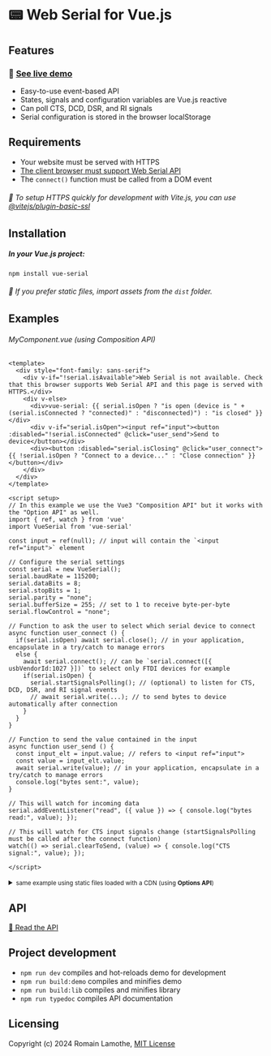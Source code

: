 # 📟 Web Serial for Vue.js

## Features
### :rocket: [See live demo](https://motla.github.io/vue-serial/)
- Easy-to-use event-based API
- States, signals and configuration variables are Vue.js reactive
- Can poll CTS, DCD, DSR, and RI signals
- Serial configuration is stored in the browser localStorage

## Requirements
- Your website must be served with HTTPS
- [The client browser must support Web Serial API](https://caniuse.com/web-serial)
- The `connect()` function must be called from a DOM event

###### :speech_balloon: To setup HTTPS quickly for development with Vite.js, you can use [@vitejs/plugin-basic-ssl](https://github.com/vitejs/vite-plugin-basic-ssl)

## Installation
##### In your Vue.js project:

```
npm install vue-serial
```

###### :speech_balloon: If you prefer static files, import assets from the `dist` folder.

## Examples
###### MyComponent.vue (using Composition API)
```Vue
<template>
  <div style="font-family: sans-serif">
    <div v-if="!serial.isAvailable">Web Serial is not available. Check that this browser supports Web Serial API and this page is served with HTTPS.</div>
    <div v-else>
      <div>vue-serial: {{ serial.isOpen ? "is open (device is " + (serial.isConnected ? "connected)" : "disconnected)") : "is closed" }}</div>
      <div v-if="serial.isOpen"><input ref="input"><button :disabled="!serial.isConnected" @click="user_send">Send to device</button></div>
      <div><button :disabled="serial.isClosing" @click="user_connect">{{ !serial.isOpen ? "Connect to a device..." : "Close connection" }}</button></div>
    </div>
  </div>
</template>

<script setup>
// In this example we use the Vue3 "Composition API" but it works with the "Option API" as well.
import { ref, watch } from 'vue'
import VueSerial from 'vue-serial'

const input = ref(null); // input will contain the `<input ref="input">` element

// Configure the serial settings
const serial = new VueSerial();
serial.baudRate = 115200;
serial.dataBits = 8;
serial.stopBits = 1;
serial.parity = "none";
serial.bufferSize = 255; // set to 1 to receive byte-per-byte
serial.flowControl = "none";

// Function to ask the user to select which serial device to connect
async function user_connect () {
  if(serial.isOpen) await serial.close(); // in your application, encapsulate in a try/catch to manage errors
  else {
    await serial.connect(); // can be `serial.connect([{ usbVendorId:1027 }])` to select only FTDI devices for example
    if(serial.isOpen) {
      serial.startSignalsPolling(); // (optional) to listen for CTS, DCD, DSR, and RI signal events
      // await serial.write(...); // to send bytes to device automatically after connection
    }
  }
}

// Function to send the value contained in the input
async function user_send () {
  const input_elt = input.value; // refers to <input ref="input">
  const value = input_elt.value;
  await serial.write(value); // in your application, encapsulate in a try/catch to manage errors
  console.log("bytes sent:", value);
}

// This will watch for incoming data
serial.addEventListener("read", ({ value }) => { console.log("bytes read:", value); });

// This will watch for CTS input signals change (startSignalsPolling must be called after the connect function)
watch(() => serial.clearToSend, (value) => { console.log("CTS signal:", value); });

</script>
```
<details>
<summary><small>same example using static files loaded with a CDN (using <strong>Options API</strong>)</small></summary>

```HTML
<html>
<head>
  <script src="https://cdn.jsdelivr.net/npm/vue@3/dist/vue.global.prod.js"></script>
  <script src="https://cdn.jsdelivr.net/npm/vue-serial/dist/vue-serial.umd.cjs"></script>
</head>
<body>
  <div id="app">
    <div style="font-family: sans-serif">
      <div v-if="!serial.isAvailable">Web Serial is not available. Check that this browser supports Web Serial API and this page is served with HTTPS.</div>
      <div v-else>
        <div>vue-serial: {{ serial.isOpen ? "is open (device is " + (serial.isConnected ? "connected)" : "disconnected)") : "is closed" }}</div>
        <div v-if="serial.isOpen"><input ref="input"><button :disabled="!serial.isConnected" @click="user_send">Send to device</button></div>
        <div><button :disabled="serial.isClosing" @click="user_connect">{{ !serial.isOpen ? "Connect to a device..." : "Close connection" }}</button></div>
      </div>
    </div>
  </div>
  <script>
  const app = Vue.createApp({
    data () {
      return {
        serial: new VueSerial();
      }
    },
    mounted () {
      // Configure the serial settings
      this.serial.baudRate = 115200;
      this.serial.dataBits = 8;
      this.serial.stopBits = 1;
      this.serial.parity = "none";
      this.serial.bufferSize = 255; // set to 1 to receive byte-per-byte
      this.serial.flowControl = "none";
      // This will watch for incoming data
      this.serial.addEventListener("read", ({ value }) => { console.log("bytes read:", value); });
    },
    methods: {
      async user_connect () { // Function to ask the user to select which serial device to connect
        if(this.serial.isOpen) await this.serial.close(); // in your application, encapsulate in a try/catch to manage errors
        else {
          await this.serial.connect(); // can be `serial.connect([{ usbVendorId:1027 }])` to select only FTDI devices for example
          if(this.serial.isOpen) {
            this.serial.startSignalsPolling(); // (optional) to listen for CTS, DCD, DSR, and RI signal events
            // await serial.write(...); // to send bytes to device automatically after connection
          }
        }
      },
      async user_send () { // Function to send the value contained in the input
        const input_elt = input.value; // refers to <input ref="input">
        const value = input_elt.value;
        await this.serial.write(value); // in your application, encapsulate in a try/catch to manage errors
        console.log("bytes sent:", value);
      }
    },
    watch: {
      "serial.clearToSend": (value) => { console.log("CTS signal:", value); }
    }
  }).mount('#app');
  </script>
</body>
</html>
```

</details>

## API
[:book: Read the API](./api/default.md)

## Project development
- `npm run dev` compiles and hot-reloads demo for development
- `npm run build:demo` compiles and minifies demo
- `npm run build:lib` compiles and minifies library
- `npm run typedoc` compiles API documentation

## Licensing
Copyright (c) 2024 Romain Lamothe, [MIT License](LICENSE)
